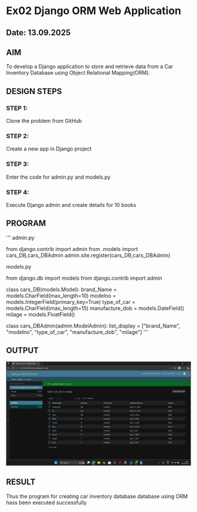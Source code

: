 # Ex02 Django ORM Web Application
## Date: 13.09.2025

## AIM
To develop a Django application to store and retrieve data from a Car Inventory Database using Object Relational Mapping(ORM).

## DESIGN STEPS

### STEP 1:
Clone the problem from GitHub

### STEP 2:
Create a new app in Django project

### STEP 3:
Enter the code for admin.py and models.py

### STEP 4:
Execute Django admin and create details for 10 books

## PROGRAM
'''
admin.py

from django.contrib import admin
from .models import cars_DB,cars_DBAdmin
admin.site.register(cars_DB,cars_DBAdmin)

models.py

from django.db import models
from django.contrib import admin

class cars_DB(models.Model):
    brand_Name = models.CharField(max_length=10)
    modelno = models.IntegerField(primary_key=True)
    type_of_car = models.CharField(max_length=15)
    manufacture_dob = models.DateField()
    milage = models.FloatField()

class cars_DBAdmin(admin.ModelAdmin):
    list_display = ["brand_Name", "modelno", "type_of_car", "manufacture_dob", "milage"]
'''

## OUTPUT
![alt text](<Screenshot (4).png>)



## RESULT
Thus the program for creating car inventory database database using ORM hass been executed successfully
